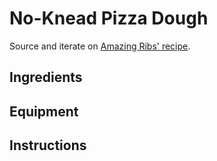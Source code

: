 # No-Knead Pizza Dough

Source and iterate on [Amazing Ribs' recipe](https://amazingribs.com/tested-recipes/pizza-and-flatbread-recipes/no-knead-roman-style-pizza-crust-recipe).

## Ingredients

## Equipment

## Instructions